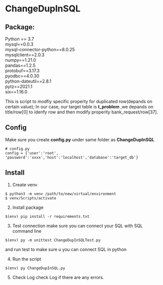 # ChangeDupInSQL
## Package:
Python == 3.7  
mysql==0.0.3  
mysql-connector-python==8.0.25  
mysqlclient==2.0.3  
numpy==1.21.0  
pandas==1.2.5  
protobuf==3.17.3  
pyodbc==4.0.30  
python-dateutil==2.8.1  
pytz==2021.1  
six==1.16.0  

This is script to modfiy specific property for duplicated row(depands on certain value);
In our case, our target table is **t_problem** ,we depands on title/row\[0\] to idenfy row and then modify properity bank_request/row\[37\].

## Config
Make sure you create **config.py** under same folder as **ChangeDupInSQL**
```
# config.py
config = {'user':'root', 'password':'xxxx','host':'localhost','database':'target_db'}
```

## Install 

1. Create venv
```console
$ python3 -m venv /path/to/new/virtual/environment
$ venv/Scripts/activate
```
2. Install package
```console
$(env) pip install -r requirements.txt
```
3. Test connection
make sure you can connect your SQL with SQL command line
``` console
$(env) py -m unittest ChangeDupInSQLTest.py
```
and run test to make sure u you can connect SQL in python

4. Run the script
```console
$(env) py ChangeDupInSQL.py
```

5. Check Log
check Log if there are any errors.
